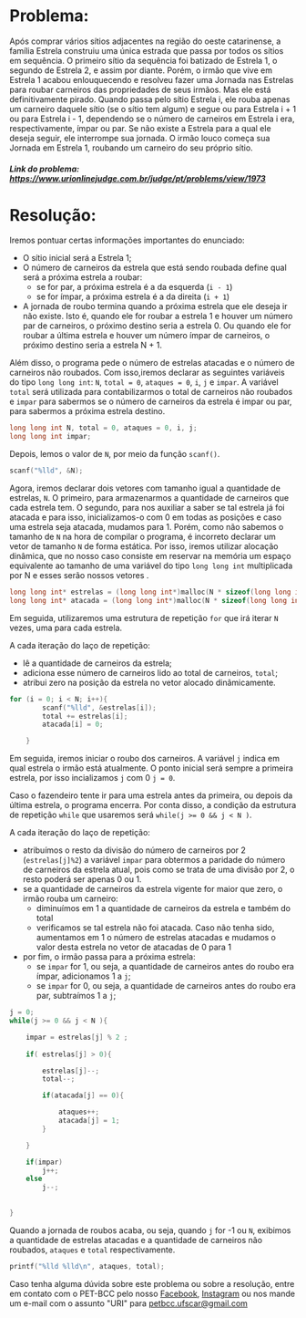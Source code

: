 # Problema:
Após comprar vários sítios adjacentes na região do oeste catarinense, a família Estrela construiu uma única estrada que passa por todos os sítios em sequência. O primeiro sítio da sequência foi batizado de Estrela 1, o segundo de Estrela 2, e assim por diante. Porém, o irmão que vive em Estrela 1 acabou enlouquecendo e resolveu fazer uma Jornada nas Estrelas para roubar carneiros das propriedades de seus irmãos. Mas ele está definitivamente pirado. Quando passa pelo sítio Estrela i, ele rouba apenas um carneiro daquele sítio (se o sítio tem algum) e segue ou para Estrela i + 1 ou para Estrela i - 1, dependendo se o número de carneiros em Estrela i era, respectivamente, ímpar ou par. Se não existe a Estrela para a qual ele deseja seguir, ele interrompe sua jornada. O irmão louco começa sua Jornada em Estrela 1, roubando um carneiro do seu próprio sítio.
 
 
##### Link do problema: https://www.urionlinejudge.com.br/judge/pt/problems/view/1973
 
 
# Resolução:
 
Iremos pontuar certas informações importantes do enunciado:
- O sítio inicial será a Estrela 1;
- O número de carneiros da estrela que está sendo roubada define qual será a próxima estrela a roubar:
    - se for par, a próxima estrela é a da esquerda (`i - 1`)
    - se for ímpar, a próxima estrela é a da direita (`i + 1`)
- A jornada de roubo termina quando a próxima estrela que ele deseja ir não existe. Isto é, quando ele for roubar a estrela 1 e houver um número par de carneiros, o próximo destino seria a estrela 0. Ou quando ele for roubar a última estrela e houver um número ímpar de carneiros, o próximo destino seria a estrela N + 1.

Além disso, o programa pede o número de estrelas atacadas e o número de carneiros não roubados. Com isso,iremos declarar as seguintes variáveis do tipo `long long int`:  `N`, `total = 0`, `ataques = 0`, `i`, `j` e `impar`. A variável `total` será utilizada para contabilizarmos o total de carneiros não roubados e `impar` para sabermos se o número de carneiros da estrela é impar ou par, para sabermos a próxima estrela destino. 
 
```c
long long int N, total = 0, ataques = 0, i, j;
long long int impar;
```

Depois, lemos o valor de `N`, por meio da função `scanf()`.

```c
scanf("%lld", &N);
```

Agora, iremos declarar dois vetores com tamanho igual a quantidade de estrelas, `N`. O primeiro, para armazenarmos a quantidade de carneiros que cada estrela tem. O segundo, para nos auxiliar a saber se tal estrela já foi atacada e para isso, inicializamos-o com 0 em todas as posições e caso uma estrela seja atacada, mudamos para 1. Porém, como não sabemos o tamanho de `N` na hora de compilar o programa, é incorreto declarar um vetor de tamanho `N` de forma estática. Por isso, iremos utilizar alocação dinâmica, que no nosso caso consiste em reservar na memória um espaço equivalente ao tamanho de uma variável do tipo `long long int` multiplicada por N e esses serão nossos vetores .

```c
long long int* estrelas = (long long int*)malloc(N * sizeof(long long int));
long long int* atacada = (long long int*)malloc(N * sizeof(long long int));
```

Em seguida, utilizaremos uma estrutura de repetição `for` que irá iterar `N` vezes, uma para cada estrela. 

A cada iteração do laço de repetição:
- lê a quantidade de carneiros da estrela;
- adiciona esse número de carneiros lido ao total de carneiros, `total`;
- atribui zero na posição da estrela no vetor alocado dinâmicamente.

```c
for (i = 0; i < N; i++){
		scanf("%lld", &estrelas[i]);
		total += estrelas[i];
		atacada[i] = 0;

	}
```

Em seguida, iremos iniciar o roubo dos carneiros. A variável `j` indica em qual estrela o irmão está atualmente. O ponto inicial será sempre a primeira estrela, por isso incializamos `j` com 0 `j = 0`.

Caso o fazendeiro tente ir para uma estrela antes da primeira, ou depois da última estrela, o programa encerra. Por conta disso, a condição da estrutura de repetição `while` que usaremos será `while(j >= 0 && j < N )`.

A cada iteração do laço de repetição:
- atribuímos o resto da divisão do número de carneiros por 2 (`estrelas[j]%2`) a variável `impar` para obtermos a paridade do número de carneiros da estrela atual, pois como se trata de uma divisão por 2, o resto poderá ser apenas 0 ou 1.
- se a quantidade de carneiros da estrela vigente for maior que zero, o irmão rouba um carneiro:
    - diminuímos em 1 a quantidade de carneiros da estrela e também do total
    - verificamos se tal estrela não foi atacada. Caso não tenha sido, aumentamos em 1 o número de estrelas atacadas e mudamos o valor desta estrela no vetor de atacadas de 0 para 1
- por fim, o irmão passa para a próxima estrela:
    - se `impar` for 1, ou seja, a quantidade de carneiros antes do roubo era ímpar, adicionamos 1 a `j`;
    - se `impar` for 0, ou seja, a quantidade de carneiros antes do roubo era par, subtraímos 1 a `j`;

```c
j = 0;
while(j >= 0 && j < N ){

	impar = estrelas[j] % 2 ;
		
    if( estrelas[j] > 0){

		estrelas[j]--;
		total--;

		if(atacada[j] == 0){

			ataques++;
			atacada[j] = 1;
		}

	}

   	if(impar)
    	j++;
    else
		j--;
		
	
}
```

Quando a jornada de roubos acaba, ou seja, quando `j` for -1 ou `N`, exibimos a quantidade de estrelas atacadas e a quantidade de carneiros não roubados, `ataques` e `total` respectivamente.

```c
printf("%lld %lld\n", ataques, total);
```
 
Caso tenha alguma dúvida sobre este problema ou sobre a resolução, entre em contato com o PET-BCC pelo nosso
[Facebook](https://www.facebook.com/petbcc/),
[Instagram](https://www.instagram.com/petbcc.ufscar/)
ou nos mande um e-mail com o assunto "URI" para  petbcc.ufscar@gmail.com
